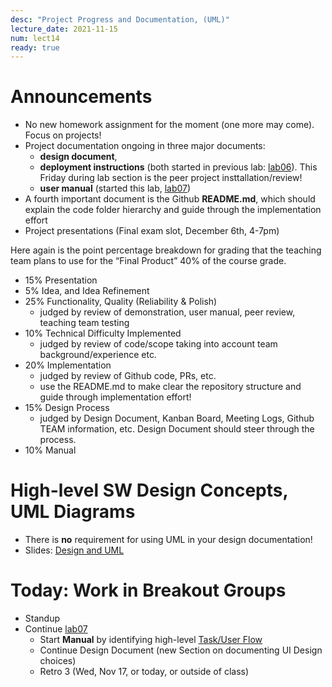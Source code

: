 ```yaml
---
desc: "Project Progress and Documentation, (UML)"
lecture_date: 2021-11-15
num: lect14
ready: true
---
```


# Announcements
* No new homework assignment for the moment (one more may come). Focus on projects!   
* Project documentation ongoing in three major documents: 
    * **design document**,
    * **deployment instructions** (both started in previous lab: [lab06](https://ucsb-cs148.github.io/f21/lab/lab06/)). This Friday during lab section is the peer project insttallation/review! 
    * **user manual** (started this lab, [lab07](https://ucsb-cs148.github.io/f21/lab/lab07/))
* A fourth important document is the Github **README.md**, which should explain the code folder hierarchy and guide through the implementation effort 
* Project presentations (Final exam slot, December 6th, 4-7pm)

Here again is the point percentage breakdown for grading that the teaching team plans to use for the “Final Product” 40% of the course grade.

* 15% Presentation
* 5% Idea, and Idea Refinement 
* 25% Functionality, Quality (Reliability & Polish) 
    * judged by review of demonstration, user manual, peer review, teaching team testing 
* 10% Technical Difficulty Implemented 
    * judged by review of code/scope taking into account team background/experience etc.
* 20% Implementation 
    * judged by review of Github code, PRs, etc. 
    * use the README.md to make clear the repository structure and guide through implementation effort! 
* 15% Design Process 
    * judged by Design Document, Kanban Board, Meeting Logs, Github TEAM information, etc. Design Document should steer through the process.
* 10% Manual 

# High-level SW Design Concepts, UML Diagrams 
* There is **no** requirement for using UML in your design documentation! 
* Slides: [Design and UML](https://sites.cs.ucsb.edu/~holl/CS148/handouts/Slides_DesignAndUML.pdf)

# Today: Work in Breakout Groups
* Standup
* Continue [lab07](https://ucsb-cs148.github.io/f21/lab/lab07/) 
    * Start **Manual** by identifying high-level [Task/User Flow](https://careerfoundry.com/en/blog/ux-design/what-are-user-flows/)     
    * Continue Design Document (new Section on documenting UI Design choices)
    * Retro 3 (Wed, Nov 17, or today, or outside of class)





